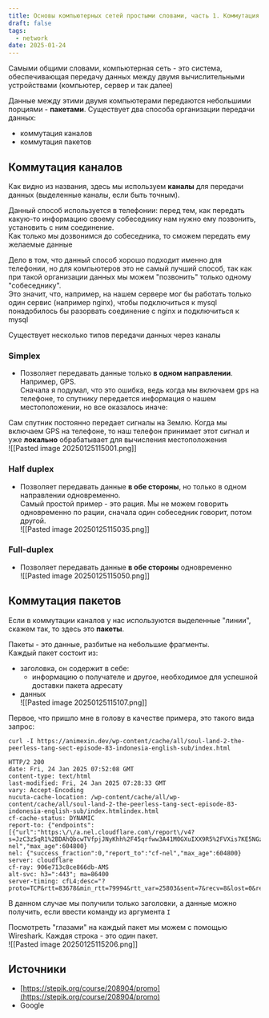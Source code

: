 ```yaml
---
title: Основы компьютерных сетей простыми словами, часть 1. Коммутация каналов и пакетов
draft: false
tags:
  - network
date: 2025-01-24
---
```

Самыми общими словами, компьютерная сеть - это система, обеспечивающая передачу данных между двумя вычислительными устройствами (компьютер, сервер и так далее)

Данные между этими двумя компьютерами передаются небольшими порциями - **пакетами**. Существует два способа организации передачи данных:

- коммутация каналов
- коммутация пакетов

## Коммутация каналов

Как видно из названия, здесь мы используем **каналы** для передачи данных (выделенные каналы, если быть точным).

Данный способ используется в телефонии: перед тем, как передать какую-то информацию своему собеседнику нам нужно ему позвонить, установить с ним соединение.  
Как только мы дозвонимся до собеседника, то сможем передать ему желаемые данные

Дело в том, что данный способ хорошо подходит именно для телефонии, но для компьютеров это не самый лучший способ, так как при такой организации данных мы можем "позвонить" только одному "собеседнику".  
Это значит, что, например, на нашем сервере мог бы работать только один сервис (например nginx), чтобы подключиться к mysql понадобилось бы разорвать соединение с nginx и подключиться к mysql

Существует несколько типов передачи данных через каналы

### Simplex

- Позволяет передавать данные только **в одном направлении**. Например, GPS.  
    Сначала я подумал, что это ошибка, ведь когда мы включаем gps на телефоне, то спутнику передается информация о нашем местоположении, но все оказалось иначе:

Сам спутник постоянно передает сигналы на Землю. Когда мы включаем GPS на телефоне, то наш телефон принимает этот сигнал и уже **локально** обрабатывает для вычисления местоположения  
![[Pasted image 20250125115001.png]]
### Half duplex

- Позволяет передавать данные **в обе стороны**, но только в одном направлении одновременно.  
    Самый простой пример - это рация. Мы не можем говорить одновременно по рации, сначала один собеседник говорит, потом другой.  
    ![[Pasted image 20250125115035.png]]

### Full-duplex

- Позволяет передавать данные **в обе стороны** одновременно  
  ![[Pasted image 20250125115050.png]]

## Коммутация пакетов

Если в коммутации каналов у нас используются выделенные "линии", скажем так, то здесь это **пакеты**.

Пакеты - это данные, разбитые на небольшие фрагменты.  
Каждый пакет состоит из:

- заголовка, он содержит в себе:
    - информацию о получателе и другое, необходимое для успешной доставки пакета адресату
- данных  
    ![[Pasted image 20250125115107.png]]

Первое, что пришло мне в голову в качестве примера, это такого вида запрос:

```shell
curl -I https://animexin.dev/wp-content/cache/all/soul-land-2-the-peerless-tang-sect-episode-83-indonesia-english-sub/index.html

HTTP/2 200 
date: Fri, 24 Jan 2025 07:52:08 GMT
content-type: text/html
last-modified: Fri, 24 Jan 2025 07:28:33 GMT
vary: Accept-Encoding
nucuta-cache-location: /wp-content/cache/all/wp-content/cache/all/soul-land-2-the-peerless-tang-sect-episode-83-indonesia-english-sub/index.htmlindex.html
cf-cache-status: DYNAMIC
report-to: {"endpoints":[{"url":"https:\/\/a.nel.cloudflare.com\/report\/v4?s=JzC3z5qR1%2BDAhQbcwTVfpjJNyKhh%2F45qrfww3A41M0GXuIXX9R5%2FVXis7KE5NGzw89h1ffRScBSji88dT1D5rcxQw%2BRibzEbuZDeeLYZ%2Fl9XN4Jekpp4uCfNevZP%2FzQ%3D"}],"group":"cf-nel","max_age":604800}
nel: {"success_fraction":0,"report_to":"cf-nel","max_age":604800}
server: cloudflare
cf-ray: 906e713c8ce866db-AMS
alt-svc: h3=":443"; ma=86400
server-timing: cfL4;desc="?proto=TCP&rtt=83678&min_rtt=79994&rtt_var=25803&sent=7&recv=8&lost=0&retrans=0&sent_bytes=3410&recv_bytes=819&delivery_rate=47885&cwnd=252&unsent_bytes=0&cid=8ae3fbecc9fbd66c&ts=132&x=0"
```

В данном случае мы получили только заголовки, а данные можно получить, если ввести команду из аргумента `I`

Посмотреть "глазами" на каждый пакет мы можем с помощью Wireshark. Каждая строка - это один пакет.  
![[Pasted image 20250125115206.png]]

## Источники

- [https://stepik.org/course/208904/promo](https://stepik.org/course/208904/promo)
- Google